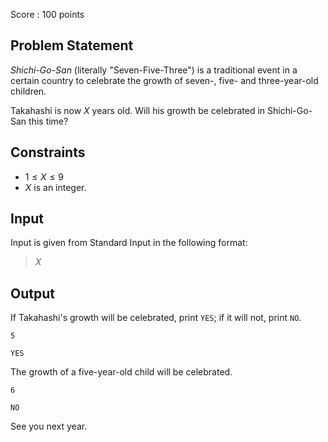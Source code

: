 Score : $100$ points

## Problem Statement

*Shichi-Go-San* (literally "Seven-Five-Three") is a traditional event in a certain country to celebrate the growth of seven-, five- and three-year-old children.

Takahashi is now $X$ years old. Will his growth be celebrated in Shichi-Go-San this time?

## Constraints

- $1 \leq X \leq 9$
- $X$ is an integer.

## Input

Input is given from Standard Input in the following format:

> $X$

## Output

If Takahashi's growth will be celebrated, print `YES`; if it will not, print `NO`.

```input1
5
```

```output1
YES
```

The growth of a five-year-old child will be celebrated.

```input2
6
```

```output2
NO
```

See you next year.